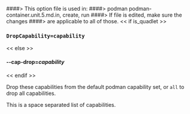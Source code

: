 ####> This option file is used in:
####>   podman podman-container.unit.5.md.in, create, run
####> If file is edited, make sure the changes
####> are applicable to all of those.
<< if is_quadlet >>
### `DropCapability=capability`
<< else >>
#### **--cap-drop**=*capability*
<< endif >>

Drop these capabilities from the default podman capability set, or `all` to drop all capabilities.

This is a space separated list of capabilities.
